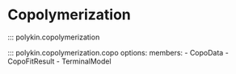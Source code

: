 # Copolymerization

::: polykin.copolymerization

::: polykin.copolymerization.copo
    options:
        members:
            - CopoData
            - CopoFitResult
            - TerminalModel
